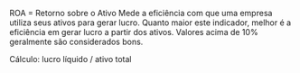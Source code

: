 ROA = Retorno sobre o Ativo Mede a eficiência com que uma empresa utiliza seus ativos para gerar lucro. Quanto maior este indicador, melhor é a eficiência em gerar lucro a partir dos ativos. Valores acima de 10% geralmente são considerados bons.

Cálculo: lucro líquido / ativo total